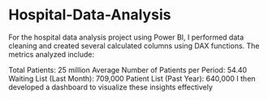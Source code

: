 # Hospital-Data-Analysis
For the hospital data analysis project using Power BI, I performed data cleaning and created several calculated columns using DAX functions. The metrics analyzed include:

Total Patients: 25 million
Average Number of Patients per Period: 54.40
Waiting List (Last Month): 709,000
Patient List (Past Year): 640,000
I then developed a dashboard to visualize these insights effectively
